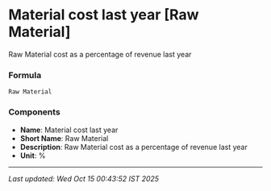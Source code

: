 # Material cost last year [Raw Material]
Raw Material cost as a percentage of revenue last year

### Formula
```text
Raw Material
```


### Components
- **Name**: Material cost last year
- **Short Name**: Raw Material
- **Description**: Raw Material cost as a percentage of revenue last year
- **Unit**: %

---
*Last updated: Wed Oct 15 00:43:52 IST 2025*
